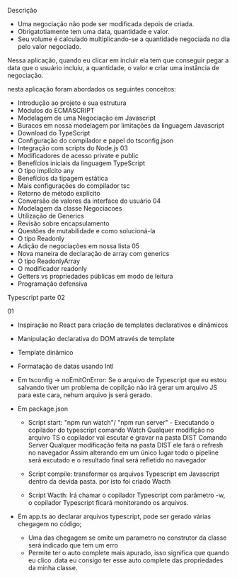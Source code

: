 Descrição 

- Uma negociação não pode ser modificada depois de criada.
- Obrigatotiamente tem uma data, quantidade e valor.
- Seu volume é calculado multiplicando-se a quantidade negociada 
no dia pelo valor negociado.

Nessa aplicação, quando eu clicar em incluir ela tem que conseguir pegar a data que o usuário incluiu, a quantidade, o valor e criar uma instância de negociação.

nesta aplicação foram abordados os seguintes conceitos:
- Introdução ao projeto e sua estrutura
- Módulos do ECMASCRIPT
- Modelagem de uma Negociação em Javascript
- Buracos em nossa modelagem por limitações da linguagem Javascript
- Download do TypeScript
- Configuração do compilador e papel do tsconfig.json
- Integração com scripts do Node.js
03
- Modificadores de acesso private e public
- Benefícios iniciais da linguagem TypeScript
- O tipo implícito any
- Benefícios da tipagem estática
- Mais configurações do compilador tsc
- Retorno de método explícito
- Conversão de valores da interface do usuário
04
- Modelagem da classe Negociacoes
- Utilização de Generics
- Revisão sobre encapsulamento
- Questões de mutabilidade e como solucioná-la
- O tipo Readonly
- Adição de negociações em nossa lista
05 
- Nova maneira de declaração de array com generics
- O tipo ReadonlyArray
- O modificador readonly
- Getters vs propriedades públicas em modo de leitura
- Programação defensiva

Typescript parte 02

01
- Inspiração no React para criação de templates declarativos e dinâmicos
- Manipulação declarativa do DOM através de template
- Template dinâmico
- Formatação de datas usando Intl



- Em tsconfig -> noEmitOnError: Se o arquivo de Typescript que eu estou salvando tiver um problema de copilção
não irá gerar um arquivo JS para este cara, nehum arquivo js será gerado.

* Em package.json 

    - Script start: "npm run watch"/ "npm run server" - Executando o copilador do typescript
    comando Watch
        Qualquer modifição no arquivo TS o copilador vai escutar e gravar na pasta DIST
    Comando Server
        Qualquer modificação feita na pasta DIST ele fará o refresh no navegador 
         Assim alterando em um único lugar todo o pipeline será excutado e o resultado final será refletido no navegador 

    - Script compile: transformar os arquivos Typescript em Javascript dentro da devida pasta.
    por isto foi criado Wacth

    - Script Wacth: Irá chamar o copilador Typescript com parâmetro -w,
    o copilador Typescript ficará monitorando os arquivos.

* Em app.ts ao declarar arquivos typescript, pode ser gerado várias chegagem no código;
    - Uma das chegagem se omite um parametro no construtor da classe será indicado que tem um erro
    - Permite ter o auto complete mais apurado, isso significa que quando eu clico .data eu consigo ter esse auto complete das propriedades da minha classe.












